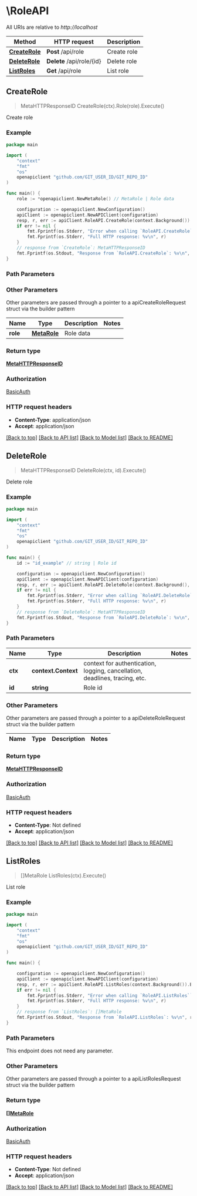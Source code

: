 # \RoleAPI

All URIs are relative to *http://localhost*

Method | HTTP request | Description
------------- | ------------- | -------------
[**CreateRole**](RoleAPI.md#CreateRole) | **Post** /api/role | Create role
[**DeleteRole**](RoleAPI.md#DeleteRole) | **Delete** /api/role/{id} | Delete role
[**ListRoles**](RoleAPI.md#ListRoles) | **Get** /api/role | List role



## CreateRole

> MetaHTTPResponseID CreateRole(ctx).Role(role).Execute()

Create role

### Example

```go
package main

import (
	"context"
	"fmt"
	"os"
	openapiclient "github.com/GIT_USER_ID/GIT_REPO_ID"
)

func main() {
	role := *openapiclient.NewMetaRole() // MetaRole | Role data

	configuration := openapiclient.NewConfiguration()
	apiClient := openapiclient.NewAPIClient(configuration)
	resp, r, err := apiClient.RoleAPI.CreateRole(context.Background()).Role(role).Execute()
	if err != nil {
		fmt.Fprintf(os.Stderr, "Error when calling `RoleAPI.CreateRole``: %v\n", err)
		fmt.Fprintf(os.Stderr, "Full HTTP response: %v\n", r)
	}
	// response from `CreateRole`: MetaHTTPResponseID
	fmt.Fprintf(os.Stdout, "Response from `RoleAPI.CreateRole`: %v\n", resp)
}
```

### Path Parameters



### Other Parameters

Other parameters are passed through a pointer to a apiCreateRoleRequest struct via the builder pattern


Name | Type | Description  | Notes
------------- | ------------- | ------------- | -------------
 **role** | [**MetaRole**](MetaRole.md) | Role data | 

### Return type

[**MetaHTTPResponseID**](MetaHTTPResponseID.md)

### Authorization

[BasicAuth](../README.md#BasicAuth)

### HTTP request headers

- **Content-Type**: application/json
- **Accept**: application/json

[[Back to top]](#) [[Back to API list]](../README.md#documentation-for-api-endpoints)
[[Back to Model list]](../README.md#documentation-for-models)
[[Back to README]](../README.md)


## DeleteRole

> MetaHTTPResponseID DeleteRole(ctx, id).Execute()

Delete role

### Example

```go
package main

import (
	"context"
	"fmt"
	"os"
	openapiclient "github.com/GIT_USER_ID/GIT_REPO_ID"
)

func main() {
	id := "id_example" // string | Role id

	configuration := openapiclient.NewConfiguration()
	apiClient := openapiclient.NewAPIClient(configuration)
	resp, r, err := apiClient.RoleAPI.DeleteRole(context.Background(), id).Execute()
	if err != nil {
		fmt.Fprintf(os.Stderr, "Error when calling `RoleAPI.DeleteRole``: %v\n", err)
		fmt.Fprintf(os.Stderr, "Full HTTP response: %v\n", r)
	}
	// response from `DeleteRole`: MetaHTTPResponseID
	fmt.Fprintf(os.Stdout, "Response from `RoleAPI.DeleteRole`: %v\n", resp)
}
```

### Path Parameters


Name | Type | Description  | Notes
------------- | ------------- | ------------- | -------------
**ctx** | **context.Context** | context for authentication, logging, cancellation, deadlines, tracing, etc.
**id** | **string** | Role id | 

### Other Parameters

Other parameters are passed through a pointer to a apiDeleteRoleRequest struct via the builder pattern


Name | Type | Description  | Notes
------------- | ------------- | ------------- | -------------


### Return type

[**MetaHTTPResponseID**](MetaHTTPResponseID.md)

### Authorization

[BasicAuth](../README.md#BasicAuth)

### HTTP request headers

- **Content-Type**: Not defined
- **Accept**: application/json

[[Back to top]](#) [[Back to API list]](../README.md#documentation-for-api-endpoints)
[[Back to Model list]](../README.md#documentation-for-models)
[[Back to README]](../README.md)


## ListRoles

> []MetaRole ListRoles(ctx).Execute()

List role

### Example

```go
package main

import (
	"context"
	"fmt"
	"os"
	openapiclient "github.com/GIT_USER_ID/GIT_REPO_ID"
)

func main() {

	configuration := openapiclient.NewConfiguration()
	apiClient := openapiclient.NewAPIClient(configuration)
	resp, r, err := apiClient.RoleAPI.ListRoles(context.Background()).Execute()
	if err != nil {
		fmt.Fprintf(os.Stderr, "Error when calling `RoleAPI.ListRoles``: %v\n", err)
		fmt.Fprintf(os.Stderr, "Full HTTP response: %v\n", r)
	}
	// response from `ListRoles`: []MetaRole
	fmt.Fprintf(os.Stdout, "Response from `RoleAPI.ListRoles`: %v\n", resp)
}
```

### Path Parameters

This endpoint does not need any parameter.

### Other Parameters

Other parameters are passed through a pointer to a apiListRolesRequest struct via the builder pattern


### Return type

[**[]MetaRole**](MetaRole.md)

### Authorization

[BasicAuth](../README.md#BasicAuth)

### HTTP request headers

- **Content-Type**: Not defined
- **Accept**: application/json

[[Back to top]](#) [[Back to API list]](../README.md#documentation-for-api-endpoints)
[[Back to Model list]](../README.md#documentation-for-models)
[[Back to README]](../README.md)

